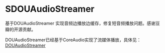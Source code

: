 # SDOUAudioStreamer

基于DOUAudioStreamer 实现音频边播放边缓存，修复短音频播放问题。感谢豆瓣的开源贡献。

DOUAudioStreamer已经基于CoreAudio实现了流媒体播放，具体见：
[DOUAudioStreamer](https://github.com/douban/DOUAudioStreamer/archive/master.zip)
